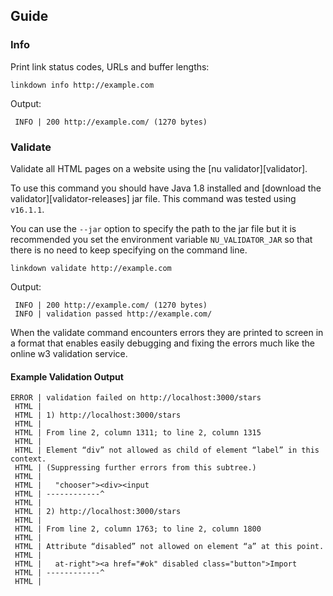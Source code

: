 ## Guide

### Info

Print link status codes, URLs and buffer lengths:

```
linkdown info http://example.com
```

Output:

```
 INFO | 200 http://example.com/ (1270 bytes)
```

### Validate

Validate all HTML pages on a website using the [nu validator][validator].

To use this command you should have Java 1.8 installed and [download the validator][validator-releases] jar file. This command was tested using `v16.1.1`.

You can use the `--jar` option to specify the path to the jar file but it is recommended you set the environment variable `NU_VALIDATOR_JAR` so that there is no need to keep specifying on the command line.

```
linkdown validate http://example.com
```

Output:

```
 INFO | 200 http://example.com/ (1270 bytes)
 INFO | validation passed http://example.com/
```

When the validate command encounters errors they are printed to screen in a format that enables easily debugging and fixing the errors much like the online w3 validation service.

#### Example Validation Output

```
ERROR | validation failed on http://localhost:3000/stars
 HTML |
 HTML | 1) http://localhost:3000/stars
 HTML |
 HTML | From line 2, column 1311; to line 2, column 1315
 HTML |
 HTML | Element “div” not allowed as child of element “label” in this context.
 HTML | (Suppressing further errors from this subtree.)
 HTML |
 HTML |   "chooser"><div><input
 HTML | ------------^
 HTML |
 HTML | 2) http://localhost:3000/stars
 HTML |
 HTML | From line 2, column 1763; to line 2, column 1800
 HTML |
 HTML | Attribute “disabled” not allowed on element “a” at this point.
 HTML |
 HTML |   at-right"><a href="#ok" disabled class="button">Import
 HTML | ------------^
 HTML |
```
